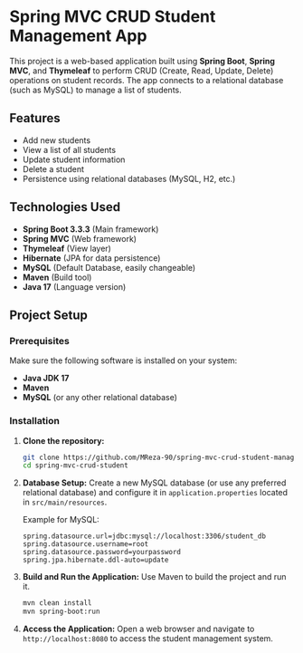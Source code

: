 # Spring MVC CRUD Student Management App

This project is a web-based application built using **Spring Boot**, **Spring MVC**, and **Thymeleaf** to perform CRUD (Create, Read, Update, Delete) operations on student records. The app connects to a relational database (such as MySQL) to manage a list of students.

## Features
- Add new students
- View a list of all students
- Update student information
- Delete a student
- Persistence using relational databases (MySQL, H2, etc.)

## Technologies Used
- **Spring Boot 3.3.3** (Main framework)
- **Spring MVC** (Web framework)
- **Thymeleaf** (View layer)
- **Hibernate** (JPA for data persistence)
- **MySQL** (Default Database, easily changeable)
- **Maven** (Build tool)
- **Java 17** (Language version)

## Project Setup

### Prerequisites
Make sure the following software is installed on your system:
- **Java JDK 17**
- **Maven**
- **MySQL** (or any other relational database)

### Installation

1. **Clone the repository:**
   ```bash
   git clone https://github.com/MReza-90/spring-mvc-crud-student-management.git
   cd spring-mvc-crud-student
   ```

2. **Database Setup:**
   Create a new MySQL database (or use any preferred relational database) and configure it in `application.properties` located in `src/main/resources`.

   Example for MySQL:
   ```properties
   spring.datasource.url=jdbc:mysql://localhost:3306/student_db
   spring.datasource.username=root
   spring.datasource.password=yourpassword
   spring.jpa.hibernate.ddl-auto=update
   ```

3. **Build and Run the Application:**
   Use Maven to build the project and run it.
   ```bash
   mvn clean install
   mvn spring-boot:run
   ```

4. **Access the Application:**
   Open a web browser and navigate to `http://localhost:8080` to access the student management system.


